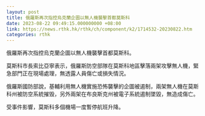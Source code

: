 ```yaml
---
layout: post
title: 俄羅斯再次指控烏克蘭企圖以無人機襲擊首都莫斯科
date: 2023-08-22 09:49:15.000000000 +08:00
link: https://news.rthk.hk/rthk/ch/component/k2/1714532-20230822.htm
categories: rthk
---
```


俄羅斯再次指控烏克蘭企圖以無人機襲擊首都莫斯科。

莫斯科市長索比亞寧表示，俄羅斯防空部隊在莫斯科地區擊落兩架攻擊無人機，緊急部門正在現場處理，無透露人員傷亡或損失情況。

俄羅斯國防部說，基輔利用無人機實施恐怖襲擊的企圖被遏制，兩架無人機在莫斯科州被防空系統摧毁，另外兩架在布良斯克州被電子系統遏制墜毀，無造成傷亡。

受事件影響，莫斯科多個機場一度暫停航班升降。
